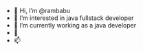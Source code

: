 - 👋 Hi, I’m @rambabu
- 👀 I’m interested in java fullstack developer
- 🌱 I’m currently working as a java developer
- 💞️ 
- 📫 

<!---
rambabu72/rambabu72 is a ✨ special ✨ repository because its `README.md` (this file) appears on your GitHub profile.
You can click the Preview link to take a look at your changes.
--->

